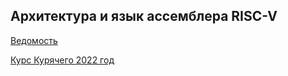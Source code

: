 ## Архитектура и язык ассемблера RISC-V

[Ведомость](https://docs.google.com/spreadsheets/d/19lfazOenTnUWMmakZ6Fi3dQBMMAFLdxB28mdT2o2P8A/edit?usp=sharing)

[Курс Курячего 2022 год](https://www.uneex.ru/LecturesCMC/ArchitectureAssembler2022)
